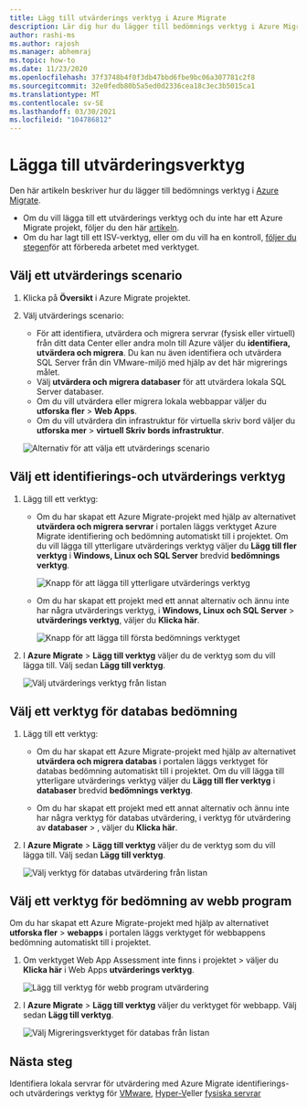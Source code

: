 ```yaml
---
title: Lägg till utvärderings verktyg i Azure Migrate
description: Lär dig hur du lägger till bedömnings verktyg i Azure Migrate.
author: rashi-ms
ms.author: rajosh
ms.manager: abhemraj
ms.topic: how-to
ms.date: 11/23/2020
ms.openlocfilehash: 37f3748b4f0f3db47bbd6fbe9bc06a307781c2f8
ms.sourcegitcommit: 32e0fedb80b5a5ed0d2336cea18c3ec3b5015ca1
ms.translationtype: MT
ms.contentlocale: sv-SE
ms.lasthandoff: 03/30/2021
ms.locfileid: "104786812"
---
```

# <a name="add-assessment-tools"></a>Lägga till utvärderingsverktyg

Den här artikeln beskriver hur du lägger till bedömnings verktyg i [Azure Migrate](./migrate-services-overview.md). 

- Om du vill lägga till ett utvärderings verktyg och du inte har ett Azure Migrate projekt, följer du den här [artikeln](create-manage-projects.md).
- Om du har lagt till ett ISV-verktyg, eller om du vill ha en kontroll, [följer du stegen](prepare-isv-movere.md)för att förbereda arbetet med verktyget.

## <a name="select-an-assessment-scenario"></a>Välj ett utvärderings scenario

1. Klicka på **Översikt** i Azure Migrate projektet.
2. Välj utvärderings scenario:

    - För att identifiera, utvärdera och migrera servrar (fysisk eller virtuell) från ditt data Center eller andra moln till Azure väljer du **identifiera, utvärdera och migrera**. Du kan nu även identifiera och utvärdera SQL Server från din VMware-miljö med hjälp av det här migrerings målet.
    - Välj **utvärdera och migrera databaser** för att utvärdera lokala SQL Server databaser.
    - Om du vill utvärdera eller migrera lokala webbappar väljer du **utforska fler**  >  **Web Apps**.
    - Om du vill utvärdera din infrastruktur för virtuella skriv bord väljer du **utforska mer**  >  **virtuell Skriv bords infrastruktur**.

    ![Alternativ för att välja ett utvärderings scenario](./media/how-to-assess/assess-scenario.png)

## <a name="select-a-discovery-and-assessment-tool"></a>Välj ett identifierings-och utvärderings verktyg 


1. Lägg till ett verktyg:

    - Om du har skapat ett Azure Migrate-projekt med hjälp av alternativet **utvärdera och migrera servrar** i portalen läggs verktyget Azure Migrate identifiering och bedömning automatiskt till i projektet. Om du vill lägga till ytterligare utvärderings verktyg väljer du **Lägg till fler verktyg** i **Windows, Linux och SQL Server** bredvid **bedömnings verktyg**.

         ![Knapp för att lägga till ytterligare utvärderings verktyg](./media/how-to-assess/add-assessment-tool.png)

    - Om du har skapat ett projekt med ett annat alternativ och ännu inte har några utvärderings verktyg, i **Windows, Linux och SQL Server**  >  **utvärderings verktyg**, väljer du **Klicka här**.

        ![Knapp för att lägga till första bedömnings verktyget](./media/how-to-assess/no-assessment-tool.png)

2. I **Azure Migrate**  >  **Lägg till verktyg** väljer du de verktyg som du vill lägga till. Välj sedan **Lägg till verktyg**.

    ![Välj utvärderings verktyg från listan](./media/how-to-assess/select-assessment-tool.png)



## <a name="select-a-database-assessment-tool"></a>Välj ett verktyg för databas bedömning

1. Lägg till ett verktyg:

    - Om du har skapat ett Azure Migrate-projekt med hjälp av alternativet **utvärdera och migrera databas** i portalen läggs verktyget för databas bedömning automatiskt till i projektet. Om du vill lägga till ytterligare utvärderings verktyg väljer du **Lägg till fler verktyg** i **databaser** bredvid **bedömnings verktyg**.

    - Om du har skapat ett projekt med ett annat alternativ och ännu inte har några verktyg för databas utvärdering, i verktyg för utvärdering av **databaser**  >  , väljer du **Klicka här**.

2. I **Azure Migrate**  >  **Lägg till verktyg** väljer du de verktyg som du vill lägga till. Välj sedan **Lägg till verktyg**.

    ![Välj verktyg för databas utvärdering från listan](./media/how-to-assess/select-database-assessment-tool.png)


## <a name="select-a-web-app-assessment-tool"></a>Välj ett verktyg för bedömning av webb program

Om du har skapat ett Azure Migrate-projekt med hjälp av alternativet **utforska fler**  >  **webapps** i portalen läggs verktyget för webbappens bedömning automatiskt till i projektet. 


1. Om verktyget Web App Assessment inte finns i projektet   >  väljer du **Klicka här** i Web Apps **utvärderings verktyg**.
    
    ![Lägg till verktyg för webb program utvärdering](./media/how-to-assess/no-web-app-assessment-tool.png)


2. I **Azure Migrate**  >  **Lägg till verktyg** väljer du verktyget för webbapp. Välj sedan **Lägg till verktyg**.

    ![Välj Migreringsverktyget för databas från listan](./media/how-to-assess/select-web-app-assessment-tool.png)

 


## <a name="next-steps"></a>Nästa steg

Identifiera lokala servrar för utvärdering med Azure Migrate identifierings-och utvärderings verktyg för [VMware](./tutorial-discover-vmware.md), [Hyper-V](./tutorial-discover-hyper-v.md)eller [fysiska servrar](./tutorial-discover-physical.md)